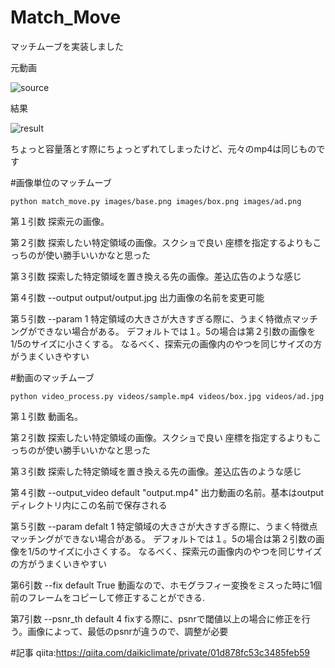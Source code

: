 # Match_Move

マッチムーブを実装しました

元動画

![source](https://user-images.githubusercontent.com/40888763/87899006-c6edeb00-ca8a-11ea-80b3-574088a5804b.gif)


結果

![result](https://user-images.githubusercontent.com/40888763/87899036-e6851380-ca8a-11ea-9715-027b703578d4.gif)

ちょっと容量落とす際にちょっとずれてしまったけど、元々のmp4は同じものです

#画像単位のマッチムーブ

```
python match_move.py images/base.png images/box.png images/ad.png 
```

第１引数
探索元の画像。

第２引数
探索したい特定領域の画像。スクショで良い
座標を指定するよりもこっちのが使い勝手いいかなと思った

第３引数
探索した特定領域を置き換える先の画像。差込広告のような感じ

第４引数
--output output/output.jpg
出力画像の名前を変更可能

第５引数
--param 1
特定領域の大きさが大きすぎる際に、うまく特徴点マッチングができない場合がある。
デフォルトでは１。5の場合は第２引数の画像を1/5のサイズに小さくする。
なるべく、探索元の画像内のやつを同じサイズの方がうまくいきやすい

#動画のマッチムーブ

```
python video_process.py videos/sample.mp4 videos/box.jpg videos/ad.jpg 
```

第１引数
動画名。

第２引数
探索したい特定領域の画像。スクショで良い
座標を指定するよりもこっちのが使い勝手いいかなと思った

第３引数
探索した特定領域を置き換える先の画像。差込広告のような感じ

第４引数
--output_video
default "output.mp4"
出力動画の名前。基本はoutputディレクトリ内にこの名前で保存される

第５引数
--param
defalt 1
特定領域の大きさが大きすぎる際に、うまく特徴点マッチングができない場合がある。
デフォルトでは１。5の場合は第２引数の画像を1/5のサイズに小さくする。
なるべく、探索元の画像内のやつを同じサイズの方がうまくいきやすい

第6引数
--fix
default True
動画なので、ホモグラフィー変換をミスった時に1個前のフレームをコピーして修正することができる.

第7引数
--psnr_th
default 4
fixする際に、psnrで閾値以上の場合に修正を行う。画像によって、最低のpsnrが違うので、調整が必要


#記事
qiita:https://qiita.com/daikiclimate/private/01d878fc53c3485feb59

